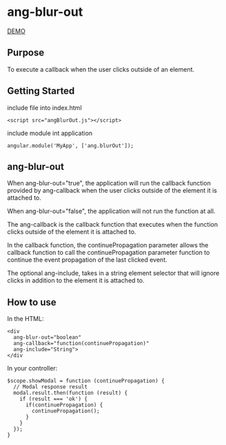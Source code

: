 # ang-blur-out

[DEMO](http://plnkr.co/edit/3t0tluuOjl3fOFMa6CWI?p=preview)

## Purpose
To execute a callback when the user clicks outside of an element.

## Getting Started

include file into index.html

    <script src="angBlurOut.js"></script>

include module int application

    angular.module('MyApp', ['ang.blurOut']);


## ang-blur-out
When ang-blur-out="true", the application will run the callback function
provided by ang-callback when the user clicks outside of the element it
is attached to.

When ang-blur-out="false", the application will not run the function at
all.

The ang-callback is the callback function that executes when the function
clicks outside of the element it is attached to.

In the callback function, the continuePropagation parameter allows the
callback function to call the continuePropagation parameter function to
continue the event propagation of the last clicked event.

The optional ang-include, takes in a string element selector that will
ignore clicks in addition to the element it is attached to.

## How to use

In the HTML:

    <div
      ang-blur-out="boolean"
      ang-callback="function(continuePropagation)"
      ang-include="String">
    </div

In your controller:

    $scope.showModal = function (continuePropagation) {
      // Modal response result
      modal.result.then(function (result) {
        if (result === 'ok') {
          if(continuePropagation) {
            continuePropagation();
          }
        }
      });
    }

